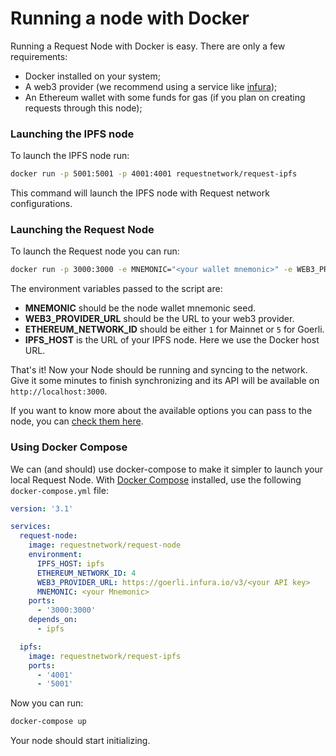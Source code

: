 # Running a node with Docker

Running a Request Node with Docker is easy. There are only a few requirements:

* Docker installed on your system;
* A web3 provider (we recommend using a service like [infura](https://infura.io));
* An Ethereum wallet with some funds for gas (if you plan on creating requests through this node);

### Launching the IPFS node

To launch the IPFS node run:

```bash
docker run -p 5001:5001 -p 4001:4001 requestnetwork/request-ipfs
```

This command will launch the IPFS node with Request network configurations.

### Launching the Request Node

To launch the Request node you can run:

```bash
docker run -p 3000:3000 -e MNEMONIC="<your wallet mnemonic>" -e WEB3_PROVIDER_URL="<your web3 provider url>" -e ETHEREUM_NETWORK_ID="<ethereum network id>" -e IPFS_HOST="host.docker.internal"  requestnetwork/request-node
```

The environment variables passed to the script are:

* **MNEMONIC** should be the node wallet mnemonic seed.
* **WEB3\_PROVIDER\_URL** should be the URL to your web3 provider.
* **ETHEREUM\_NETWORK\_ID** should be either `1` for Mainnet or `5` for Goerli.
* **IPFS\_HOST** is the URL of your IPFS node. Here we use the Docker host URL.

That's it! Now your Node should be running and syncing to the network. Give it some minutes to finish synchronizing and its API will be available on `http://localhost:3000`.

If you want to know more about the available options you can pass to the node, you can [check them here](https://github.com/RequestNetwork/requestNetwork/tree/master/packages/request-node#options).

### Using Docker Compose

We can (and should) use docker-compose to make it simpler to launch your local Request Node. With [Docker Compose](https://docs.docker.com/compose/) installed, use the following `docker-compose.yml` file:

```yml
version: '3.1'

services:
  request-node:
    image: requestnetwork/request-node
    environment:
      IPFS_HOST: ipfs
      ETHEREUM_NETWORK_ID: 4
      WEB3_PROVIDER_URL: https://goerli.infura.io/v3/<your API key>
      MNEMONIC: <your Mnemonic>
    ports:
      - '3000:3000'
    depends_on:
      - ipfs

  ipfs:
    image: requestnetwork/request-ipfs
    ports:
      - '4001'
      - '5001'
```

Now you can run:

```bash
docker-compose up
```

Your node should start initializing.
